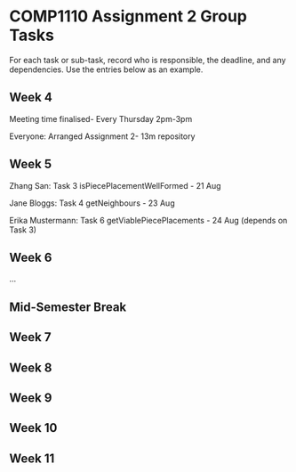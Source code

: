 # COMP1110 Assignment 2 Group Tasks

For each task or sub-task, record who is responsible, the deadline, and any dependencies.
Use the entries below as an example.

## Week 4

Meeting time finalised- Every Thursday 2pm-3pm

Everyone: Arranged Assignment 2- 13m repository

## Week 5

Zhang San: Task 3 isPiecePlacementWellFormed - 21 Aug

Jane Bloggs: Task 4 getNeighbours - 23 Aug

Erika Mustermann: Task 6 getViablePiecePlacements - 24 Aug (depends on Task 3)

## Week 6

...

## Mid-Semester Break

## Week 7

## Week 8

## Week 9

## Week 10

## Week 11

